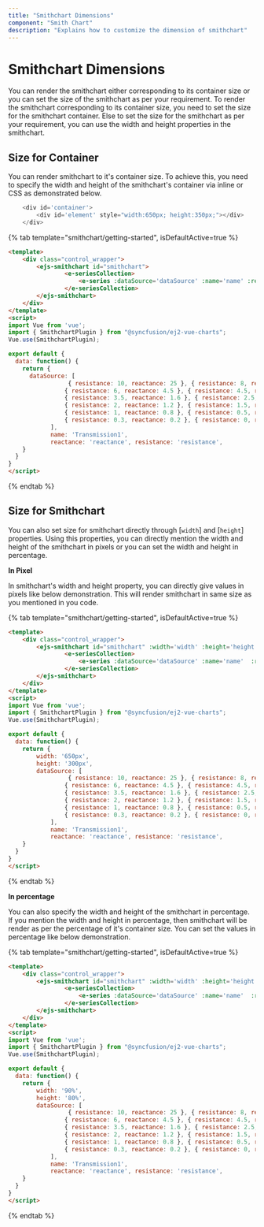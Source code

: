 ```yaml
---
title: "Smithchart Dimensions"
component: "Smith Chart"
description: "Explains how to customize the dimension of smithchart"
---
```


# Smithchart Dimensions

You can render the smithchart either corresponding to its container size or you can set the size of the smithchart as per your requirement. To render the smithchart corresponding to its container size, you need to set the size for the smithchart container. Else to set the size for the smithchart as per your requirement, you can use the width and height properties in the smithchart.

## Size for Container

You can render smithchart to it's container size. To achieve this, you need to specify the width and height of the smithchart's container via inline or CSS as demonstrated below.

```javascript
    <div id='container'>
        <div id='element' style="width:650px; height:350px;"></div>
    </div>
```

{% tab template="smithchart/getting-started", isDefaultActive=true %}

```html
<template>
    <div class="control_wrapper">
        <ejs-smithchart id="smithchart">
                <e-seriesCollection>
                    <e-series :dataSource='dataSource' :name='name' :reactance='reactance' :resistance='resistance'></e-series>
                </e-seriesCollection>
        </ejs-smithchart>
    </div>
</template>
<script>
import Vue from 'vue';
import { SmithchartPlugin } from "@syncfusion/ej2-vue-charts";
Vue.use(SmithchartPlugin);

export default {
  data: function() {
    return {
      dataSource: [
                 { resistance: 10, reactance: 25 }, { resistance: 8, reactance: 6 },
                { resistance: 6, reactance: 4.5 }, { resistance: 4.5, reactance: 2 },
                { resistance: 3.5, reactance: 1.6 }, { resistance: 2.5, reactance: 1.3 },
                { resistance: 2, reactance: 1.2 }, { resistance: 1.5, reactance: 1 },
                { resistance: 1, reactance: 0.8 }, { resistance: 0.5, reactance: 0.4 },
                { resistance: 0.3, reactance: 0.2 }, { resistance: 0, reactance: 0.15 }
            ],
            name: 'Transmission1',
            reactance: 'reactance', resistance: 'resistance',
    }
  }
}
</script>
```

{% endtab %}

## Size for Smithchart

<!-- markdownlint-disable MD036 -->

You can also set size for smithchart directly through [`width`] and [`height`] properties. Using this properties, you can directly mention the width and height of the smithchart in pixels or you can set the width and height in percentage.

**In Pixel**

In smithchart's width and height property, you can directly give values in pixels like below demonstration. This will render smithchart in same size as you mentioned in you code.

{% tab template="smithchart/getting-started", isDefaultActive=true %}

```html
<template>
    <div class="control_wrapper">
        <ejs-smithchart id="smithchart" :width='width' :height='height'>
                <e-seriesCollection>
                    <e-series :dataSource='dataSource' :name='name'  :reactance='reactance' :resistance='resistance'></e-series>
                </e-seriesCollection>
        </ejs-smithchart>
    </div>
</template>
<script>
import Vue from 'vue';
import { SmithchartPlugin } from "@syncfusion/ej2-vue-charts";
Vue.use(SmithchartPlugin);

export default {
  data: function() {
    return {
        width: '650px',
        height: '300px',
        dataSource: [
                 { resistance: 10, reactance: 25 }, { resistance: 8, reactance: 6 },
                { resistance: 6, reactance: 4.5 }, { resistance: 4.5, reactance: 2 },
                { resistance: 3.5, reactance: 1.6 }, { resistance: 2.5, reactance: 1.3 },
                { resistance: 2, reactance: 1.2 }, { resistance: 1.5, reactance: 1 },
                { resistance: 1, reactance: 0.8 }, { resistance: 0.5, reactance: 0.4 },
                { resistance: 0.3, reactance: 0.2 }, { resistance: 0, reactance: 0.15 },
            ],
            name: 'Transmission1',
            reactance: 'reactance', resistance: 'resistance',
    }
  }
}
</script>
```

{% endtab %}

**In percentage**

You can also specify the width and height of the smithchart in percentage. If you mention the width and height in percentage, then smithchart will be render as per the percentage of it's container size. You can set the values in percentage like below demonstration.

{% tab template="smithchart/getting-started", isDefaultActive=true %}

```html
<template>
    <div class="control_wrapper">
        <ejs-smithchart id="smithchart" :width='width' :height='height'>
                <e-seriesCollection>
                    <e-series :dataSource='dataSource' :name='name'  :reactance='reactance' :resistance='resistance'></e-series>
                </e-seriesCollection>
        </ejs-smithchart>
    </div>
</template>
<script>
import Vue from 'vue';
import { SmithchartPlugin } from "@syncfusion/ej2-vue-charts";
Vue.use(SmithchartPlugin);

export default {
  data: function() {
    return {
        width: '90%',
        height: '80%',
        dataSource: [
                 { resistance: 10, reactance: 25 }, { resistance: 8, reactance: 6 },
                { resistance: 6, reactance: 4.5 }, { resistance: 4.5, reactance: 2 },
                { resistance: 3.5, reactance: 1.6 }, { resistance: 2.5, reactance: 1.3 },
                { resistance: 2, reactance: 1.2 }, { resistance: 1.5, reactance: 1 },
                { resistance: 1, reactance: 0.8 }, { resistance: 0.5, reactance: 0.4 },
                { resistance: 0.3, reactance: 0.2 }, { resistance: 0, reactance: 0.15 },
            ],
            name: 'Transmission1',
            reactance: 'reactance', resistance: 'resistance',
    }
  }
}
</script>
```

{% endtab %}
